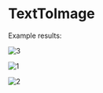 # TextToImage

Example results:

![3](https://user-images.githubusercontent.com/73878161/191342441-f241cf98-7342-4c67-a793-b3930bc0efb3.png)

![1](https://user-images.githubusercontent.com/73878161/191342455-938efc52-a96f-41b7-8777-fa2cab9ddf25.png)

![2](https://user-images.githubusercontent.com/73878161/191342462-69cbe09c-9429-4890-852d-38d78dd80699.png)
